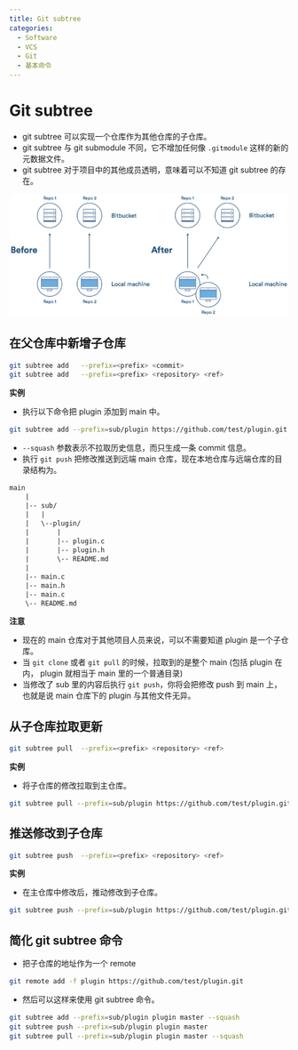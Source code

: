 ```yaml
---
title: Git subtree
categories:
  - Software
  - VCS
  - Git
  - 基本命令
---
```

# Git subtree

- git subtree 可以实现一个仓库作为其他仓库的子仓库。
- git subtree 与 git submodule 不同，它不增加任何像 `.gitmodule` 这样的新的元数据文件。
- git subtree 对于项目中的其他成员透明，意味着可以不知道 git subtree 的存在。

![](https://raw.githubusercontent.com/LuShan123888/Files/main/Pictures/2020-12-10-2020-12-04-1460000012002154.png)

## 在父仓库中新增子仓库

```bash
git subtree add   --prefix=<prefix> <commit>
git subtree add   --prefix=<prefix> <repository> <ref>
```

**实例**

- 执行以下命令把 plugin 添加到 main 中。

```bash
git subtree add --prefix=sub/plugin https://github.com/test/plugin.git master --squash
```

- `--squash` 参数表示不拉取历史信息，而只生成一条 commit 信息。
- 执行 `git push` 把修改推送到远端 main 仓库，现在本地仓库与远端仓库的目录结构为。

```
main
    |
    |-- sub/
    |   |
    |   \--plugin/
    |       |
    |       |-- plugin.c
    |       |-- plugin.h
    |       \-- README.md
    |
    |-- main.c
    |-- main.h
    |-- main.c
    \-- README.md
```

**注意**

- 现在的 main 仓库对于其他项目人员来说，可以不需要知道 plugin 是一个子仓库。
- 当 `git clone` 或者 `git pull` 的时候，拉取到的是整个 main (包括 plugin 在内， plugin 就相当于 main 里的一个普通目录)
- 当修改了 sub 里的内容后执行 `git push`，你将会把修改 push 到 main 上，也就是说 main 仓库下的 plugin 与其他文件无异。

## 从子仓库拉取更新

```bash
git subtree pull  --prefix=<prefix> <repository> <ref>
```

**实例**

- 将子仓库的修改拉取到主仓库。

```bash
git subtree pull --prefix=sub/plugin https://github.com/test/plugin.git master --squash
```

## 推送修改到子仓库

```bash
git subtree push  --prefix=<prefix> <repository> <ref>
```

**实例**

- 在主仓库中修改后，推动修改到子仓库。

```bash
git subtree push --prefix=sub/plugin https://github.com/test/plugin.git master
```

## 简化 git subtree 命令

- 把子仓库的地址作为一个 remote

```bash
git remote add -f plugin https://github.com/test/plugin.git
```

- 然后可以这样来使用 git subtree 命令。

```bash
git subtree add --prefix=sub/plugin plugin master --squash
git subtree push --prefix=sub/plugin plugin master
git subtree pull --prefix=sub/plugin plugin master --squash
```